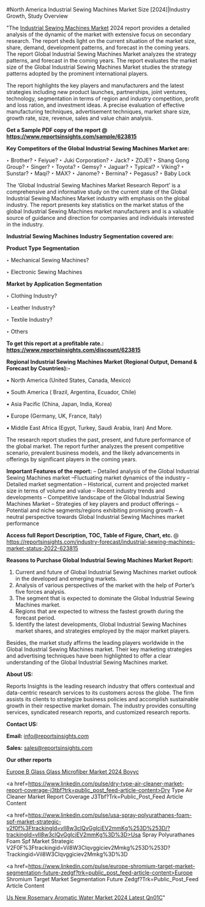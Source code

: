 #North America Industrial Sewing Machines Market Size [2024]|Industry Growth, Study Overview

"The <a href=https://www.reportsinsights.com/sample/623815>Industrial Sewing Machines Market</a> 2024 report provides a detailed analysis of the dynamic of the market with extensive focus on secondary research. The report sheds light on the current situation of the market size, share, demand, development patterns, and forecast in the coming years. The report Global Industrial Sewing Machines Market analyzes the strategy patterns, and forecast in the coming years. The report evaluates the market size of the Global Industrial Sewing Machines Market studies the strategy patterns adopted by the prominent international players.

The report highlights the key players and manufacturers and the latest strategies including new product launches, partnerships, joint ventures, technology, segmentation in terms of region and industry competition, profit and loss ration, and investment ideas. A precise evaluation of effective manufacturing techniques, advertisement techniques, market share size, growth rate, size, revenue, sales and value chain analysis.

<strong>Get a Sample PDF copy of the report @ <a href=https://www.reportsinsights.com/sample/623815 style=color:#0000ff;>https://www.reportsinsights.com/sample/623815</a></strong>

<strong>Key Competitors of the Global Industrial Sewing Machines Market are:</strong>

‣ Brother?
‣ Feiyue?
‣ Juki Corporation?
‣ Jack?
‣ ZOJE?
‣ Shang Gong Group?
‣ Singer?
‣ Toyota?
‣ Gemsy?
‣ Jaguar?
‣ Typical?
‣ Viking?
‣ Sunstar?
‣ Maqi?
‣ MAX?
‣ Janome?
‣ Bernina?
‣ Pegasus?
‣ Baby Lock

The ‘Global Industrial Sewing Machines Market Research Report’ is a comprehensive and informative study on the current state of the Global Industrial Sewing Machines Market industry with emphasis on the global industry. The report presents key statistics on the market status of the global Industrial Sewing Machines market manufacturers and is a valuable source of guidance and direction for companies and individuals interested in the industry.

<strong>Industrial Sewing Machines Industry Segmentation covered are:</strong>

<strong>Product Type Segmentation</strong>

‣    Mechanical Sewing Machines?

‣ Electronic Sewing Machines

<strong>Market by Application Segmentation</strong>

‣   Clothing Industry?

‣ Leather Industry?

‣ Textile Industry?

‣ Others

<strong>To get this report at a profitable rate.: <a href=https://www.reportsinsights.com/discount/623815 style=color:#0000ff;>https://www.reportsinsights.com/discount/623815</a></strong>

<strong>Regional Industrial Sewing Machines Market (Regional Output, Demand &amp; Forecast by Countries):-</strong>

• North America (United States, Canada, Mexico)

• South America ( Brazil, Argentina, Ecuador, Chile)

• Asia Pacific (China, Japan, India, Korea)

• Europe (Germany, UK, France, Italy)

• Middle East Africa (Egypt, Turkey, Saudi Arabia, Iran) And More.

The research report studies the past, present, and future performance of the global market. The report further analyzes the present competitive scenario, prevalent business models, and the likely advancements in offerings by significant players in the coming years.

<strong>Important Features of the report:</strong>
– Detailed analysis of the Global Industrial Sewing Machines market
–Fluctuating market dynamics of the industry
–Detailed market segmentation
– Historical, current and projected market size in terms of volume and value
– Recent industry trends and developments
– Competitive landscape of the Global Industrial Sewing Machines Market
– Strategies of key players and product offerings
– Potential and niche segments/regions exhibiting promising growth
– A neutral perspective towards Global Industrial Sewing Machines market performance

<strong>Access full Report Description, TOC, Table of Figure, Chart, etc. </strong>@   <a href=https://reportsinsights.com/industry-forecast/industrial-sewing-machines-market-status-2022-623815 style=color:#0000ff;>https://reportsinsights.com/industry-forecast/industrial-sewing-machines-market-status-2022-623815</a>

<strong>Reasons to Purchase Global Industrial Sewing Machines Market Report:</strong>
1. Current and future of Global Industrial Sewing Machines market outlook in the developed and emerging markets.
2. Analysis of various perspectives of the market with the help of Porter’s five forces analysis.
3. The segment that is expected to dominate the Global Industrial Sewing Machines market.
4. Regions that are expected to witness the fastest growth during the forecast period.
5. Identify the latest developments, Global Industrial Sewing Machines market shares, and strategies employed by the major market players.

Besides, the market study affirms the leading players worldwide in the Global Industrial Sewing Machines market. Their key marketing strategies and advertising techniques have been highlighted to offer a clear understanding of the Global Industrial Sewing Machines market.

<strong><strong>About US</strong>:</strong>

Reports Insights is the leading research industry that offers contextual and data-centric research services to its customers across the globe. The firm assists its clients to strategize business policies and accomplish sustainable growth in their respective market domain. The industry provides consulting services, syndicated research reports, and customized research reports.

<strong>Contact US:</strong>

<p class=><b>Email:</b> <a href=mailto:info@reportsinsights.com>info@reportsinsights.com</a></p>
<p class=><b>Sales:</b> <a href=mailto:sales@reportsinsights.com>sales@reportsinsights.com</a></p>

<strong>Our other reports</strong>

<a href=https://www.linkedin.com/pulse/europe-b-glass-glass-microfiber-market-2024-boyyc/>Europe B Glass Glass Microfiber Market 2024 Boyyc</a>

<a href=https://www.linkedin.com/pulse/dry-type-air-cleaner-market-report-coverage-j3tbf?trk=public_post_feed-article-content>Dry Type Air Cleaner Market Report Coverage J3Tbf?Trk=Public_Post_Feed Article Content</a>

<a href=https://www.linkedin.com/pulse/usa-spray-polyurathanes-foam-spf-market-strategic-v2f0f%3FtrackingId=vIl8w3clQvGgIciEV2mmKg%253D%253D/?trackingId=vIl8w3clQvGgIciEV2mmKg%3D%3D>Usa Spray Polyurathanes Foam Spf Market Strategic V2F0F%3Ftrackingid=Vil8W3Clqvggiciev2Mmkg%253D%253D?Trackingid=Vil8W3Clqvggiciev2Mmkg%3D%3D</a>

<a href=https://www.linkedin.com/pulse/europe-shromium-target-market-segmentation-future-zedgf?trk=public_post_feed-article-content>Europe Shromium Target Market Segmentation Future Zedgf?Trk=Public_Post_Feed Article Content</a>

<a href=https://www.linkedin.com/pulse/us-new-rosemary-aromatic-water-market-2024-latest-qn01c/>Us New Rosemary Aromatic Water Market 2024 Latest Qn01C</a>"
